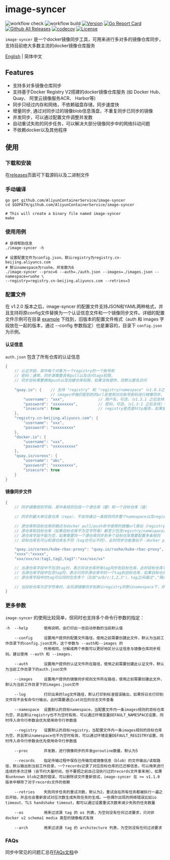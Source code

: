 # image-syncer

![workflow check](https://github.com/AliyunContainerService/image-syncer/actions/workflows/check.yml/badge.svg)
![workflow build](https://github.com/AliyunContainerService/image-syncer/actions/workflows/build.yml/badge.svg)
[![Version](https://img.shields.io/github/v/release/AliyunContainerService/image-syncer)](https://github.com/AliyunContainerService/image-syncer/releases)
[![Go Report Card](https://goreportcard.com/badge/github.com/AliyunContainerService/image-syncer)](https://goreportcard.com/report/github.com/AliyunContainerService/image-syncer)
[![Github All Releases](https://img.shields.io/github/downloads/AliyunContainerService/image-syncer/total.svg)](https://api.github.com/repos/AliyunContainerService/image-syncer/releases)
[![codecov](https://codecov.io/gh/AliyunContainerService/image-syncer/graph/badge.svg)](https://codecov.io/gh/AliyunContainerService/image-syncer)
[![License](https://img.shields.io/github/license/AliyunContainerService/image-syncer)](https://www.apache.org/licenses/LICENSE-2.0.html)

`image-syncer` 是一个docker镜像同步工具，可用来进行多对多的镜像仓库同步，支持目前绝大多数主流的docker镜像仓库服务

[English](./README.md) | 简体中文

## Features

- 支持多对多镜像仓库同步
- 支持基于Docker Registry V2搭建的docker镜像仓库服务 (如 Docker Hub、 Quay、 阿里云镜像服务ACR、 Harbor等)
- 同步只经过内存和网络，不依赖磁盘存储，同步速度快
- 增量同步, 通过对同步过的镜像blob信息落盘，不重复同步已同步的镜像
- 并发同步，可以通过配置文件调整并发数
- 自动重试失败的同步任务，可以解决大部分镜像同步中的网络抖动问题
- 不依赖docker以及其他程序

## 使用

### 下载和安装

在[releases](https://github.com/AliyunContainerService/image-syncer/releases)页面可下载源码以及二进制文件

### 手动编译

```
go get github.com/AliyunContainerService/image-syncer
cd $GOPATH/github.com/AliyunContainerService/image-syncer

# This will create a binary file named image-syncer
make
```

### 使用用例

```shell
# 获得帮助信息
./image-syncer -h

# 设置配置文件为config.json，默认registry为registry.cn-beijing.aliyuncs.com
# 默认namespace为ruohe，并发数为6
./image-syncer --proc=6 --auth=./auth.json --images=./images.json --namespace=ruohe \
--registry=registry.cn-beijing.aliyuncs.com --retries=3
```

<!-- 
### 同步镜像到ACR

ACR(Ali Container Registry) 是阿里云提供的容器镜像服务，ACR企业版(EE)提供了企业级的容器镜像、Helm Chart 安全托管能力，推荐安全需求高、业务多地域部署、拥有大规模集群节点的企业级客户使用。

这里会将quay.io上的一些镜像同步到ACR企业版，作为使用用例。

#### 创建企业版ACR

1. [创建容器镜像服务]()
2.  -->

### 配置文件

在 v1.2.0 版本之后，image-syncer 的配置文件支持JSON和YAML两种格式，并且支持将原config文件替换为一个认证信息文件和一个镜像同步文件。详细的配置文件示例可在目录 [example](./example) 下找到，旧版本的配置文件格式（auth 和 images 字段放在一起的版本，通过 --config 参数指定）也是兼容的，目录下 `config.json` 为示例。

#### 认证信息

`auth.json` 包含了所有仓库的认证信息

```java
{  
    // 认证字段，其中每个对象为一个registry的一个账号和
    // 密码；通常，同步源需要具有pull以及访问tags权限，
    // 同步目标需要拥有push以及创建仓库权限，如果没有提供，则默认匿名访问
    
    "quay.io": {    // 支持 "registry" 和 "registry/namespace"（v1.0.3之后的版本） 的形式，需要跟下面images中的registry(registry/namespace)对应
                    // images中被匹配到的的url会使用对应账号密码进行镜像同步, 优先匹配 "registry/namespace" 的形式
        "username": "xxx",               // 用户名，可选，（v1.3.1 之后支持）valuse 使用 "${env}" 或者 "$env" 类型的字符串可以引用环境变量
        "password": "xxxxxxxxx",         // 密码，可选，（v1.3.1 之后支持）valuse 使用 "${env}" 或者 "$env" 类型的字符串可以引用环境变量
        "insecure": true                 // registry是否是http服务，如果是，insecure 字段需要为true，默认是false，可选，支持这个选项需要image-syncer版本 > v1.0.1
    },
    "registry.cn-beijing.aliyuncs.com": {
        "username": "xxx",
        "password": "xxxxxxxxx"
    },
    "docker.io": {
        "username": "xxx",
        "password": "xxxxxxxxxx"
    },
    "quay.io/coreos": {                       
        "username": "abc",              
        "password": "xxxxxxxxx",
        "insecure": true  
    }
}
```

#### 镜像同步文件

```java
{
    // 同步镜像规则字段，其中条规则包括一个源仓库（键）和一个目标仓库（值）
    
    // 同步的最大单位是仓库（repo），不支持通过一条规则同步整个namespace以及registry
    
    // 源仓库和目标仓库的格式与docker pull/push命令使用的镜像url类似（registry/namespace/repository:tag）
    // 源仓库和目标仓库（如果目标仓库不为空字符串）都至少包含registry/namespace/repository
    // 源仓库字段不能为空，如果需要将一个源仓库同步到多个目标仓库需要配置多条规则
    // 目标仓库名可以和源仓库名不同（tag也可以不同），此时同步功能类似于：docker pull + docker tag + docker push

    "quay.io/coreos/kube-rbac-proxy": "quay.io/ruohe/kube-rbac-proxy",
    "xxxx":"xxxxx",
    "xxx/xxx/xx:tag1,tag2,tag3":"xxx/xxx/xx"

    // 当源仓库字段中不包含tag时，表示将该仓库所有tag同步到目标仓库，此时目标仓库不能包含tag
    // 当源仓库字段中包含tag时，表示只同步源仓库中的一个tag到目标仓库，如果目标仓库中不包含tag，则默认使用源tag
    // 源仓库字段中的tag可以同时包含多个（比如"a/b/c:1,2,3"），tag之间通过","隔开，此时目标仓库不能包含tag，并且默认使用原来的tag
    
    // 当目标仓库为空字符串时，会将源镜像同步到默认registry的默认namespace下，并且repo以及tag与源仓库相同，默认registry和默认namespace可以通过命令行参数以及环境变量配置，参考下面的描述
}
```

### 更多参数

`image-syncer` 的使用比较简单，但同时也支持多个命令行参数的指定：

```
-h  --help       使用说明，会打印出一些启动参数的当前默认值
   
    --config     设置用户提供的配置文件路径，使用之前需要创建此文件，默认为当前工作目录下的config.json文件。这个参数与 --auth和--images 的
                 作用相同，分解成两个参数可以更好地区分认证信息与镜像仓库同步规则。建议使用 --auth 和 --images.

    --auth       设置用户提供的认证文件所在路径，使用之前需要创建此认证文件，默认为当前工作目录下的auth.json文件

    --images     设置用户提供的镜像同步规则文件所在路径，使用之前需要创建此文件，默认为当前工作目录下的images.json文件

    --log        打印出来的log文件路径，默认打印到标准错误输出，如果将日志打印到文件将不会有命令行输出，此时需要通过cat对应的日志文件查看

    --namespace  设置默认的目标namespace，当配置文件内一条images规则的目标仓库为空，并且默认registry也不为空时有效，可以通过环境变量DEFAULT_NAMESPACE设置，同时传入命令行参数会优先使用命令行参数值

    --registry   设置默认的目标registry，当配置文件内一条images规则的目标仓库为空，并且默认namespace也不为空时有效，可以通过环境变量DEFAULT_REGISTRY设置，同时传入命令行参数会优先使用命令行参数值

    --proc       并发数，进行镜像同步的并发goroutine数量，默认为5

    --records    指定传输过程中保存已传输完成镜像信息（blob）的文件输出/读取路径，默认输出到当前工作目录，一个records记录了对应目标仓库的已迁移信息，可以用来进行连续的多次迁移（会节约大量时间，但不要把之前自己没执行过的records文件拿来用），如果有unknown blob之类的错误，可以删除该文件重新尝试，image-syncer 在 >= v1.1.0 版本中移除了对于records文件的依赖

    --retries    失败同步任务的重试次数，默认为2，重试会在所有任务都被执行一遍之后开始，并且也会重新尝试对应次数生成失败任务的生成。一些偶尔出现的网络错误比如io timeout、TLS handshake timeout，都可以通过设置重试次数来减少失败的任务数量

    --os         用来过滤源 tag 的 os 列表，为空则没有任何过滤要求，只对非 docker v2 schema1 media 类型的镜像格式有效

    --arch       用来过滤源 tag 的 architecture 列表，为空则没有任何过滤要求
```

### FAQs

同步中常见的问题汇总在[FAQs文档](./FAQs.md)中
